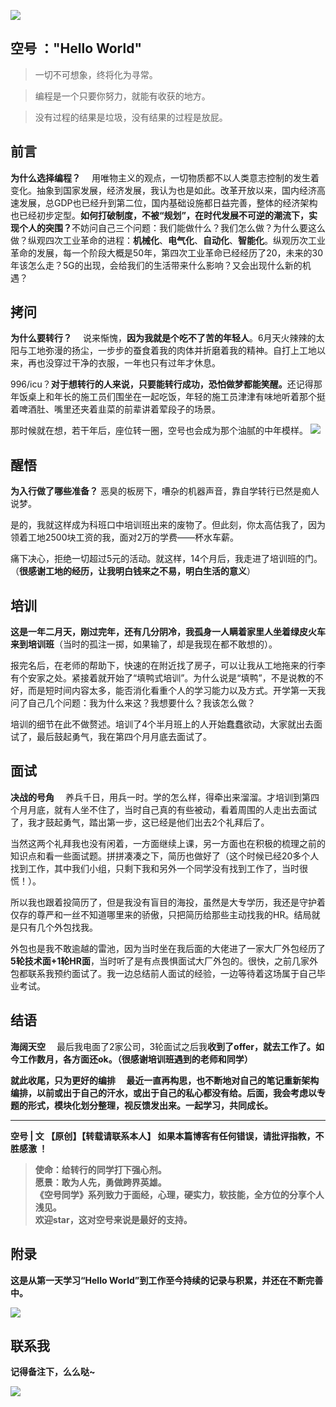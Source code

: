 ![](https://user-gold-cdn.xitu.io/2019/11/22/16e909d2058d022e?w=760&h=300&f=png&s=377604)

## 空号 ："Hello World"
>一切不可想象，终将化为寻常。

>编程是一个只要你努力，就能有收获的地方。 

>没有过程的结果是垃圾，没有结果的过程是放屁。


## 前言

<b>为什么选择编程？</b>  用唯物主义的观点，一切物质都不以人类意志控制的发生着变化。抽象到国家发展，经济发展，我认为也是如此。改革开放以来，国内经济高速发展，总GDP也已经升到第二位，国内基础设施都日益完善，整体的经济架构也已经初步定型。<b>如何打破制度，不被“规划”，在时代发展不可逆的潮流下，实现个人的突围？</b>不妨问自己三个问题：我们能做什么？我们怎么做？为什么要这么做？纵观四次工业革命的进程：<b>机械化</b>、<b>电气化</b>、<b>自动化</b>、<b>智能化</b>。纵观历次工业革命的发展，每一个阶段大概是50年，第四次工业革命已经经历了20，未来的30年该怎么走？5G的出现，会给我们的生活带来什么影响？又会出现什么新的机遇？

## 拷问

<b>为什么要转行？</b>  说来惭愧，<b>因为我就是个吃不了苦的年轻人</b>。6月天火辣辣的太阳与工地弥漫的扬尘，一步步的蚕食着我的肉体并折磨着我的精神。自打上工地以来，再也没穿过干净的衣服，一年也只有过年才休息。

996/icu？<b>对于想转行的人来说，只要能转行成功，恐怕做梦都能笑醒。</b>还记得那年饭桌上和年长的施工员们围坐在一起吃饭，年轻的施工员津津有味地听着那个挺着啤酒肚、嘴里还夹着韭菜的前辈讲着荤段子的场景。

那时候就在想，若干年后，座位转一圈，空号也会成为那个油腻的中年模样。
![](https://user-gold-cdn.xitu.io/2019/11/19/16e82afac8f62148?w=497&h=497&f=png&s=3541)

## 醒悟

<b>为入行做了哪些准备？</b> 恶臭的板房下，嘈杂的机器声音，靠自学转行已然是痴人说梦。

是的，我就这样成为科班口中培训班出来的废物了。但此刻，你太高估我了，因为领着工地2500块工资的我，面对2万的学费——杯水车薪。

痛下决心，拒绝一切超过5元的活动。就这样，14个月后，我走进了培训班的门。（<b>很感谢工地的经历，让我明白钱来之不易，明白生活的意义</b>）


## 培训

<b>这是一年二月天，刚过完年，还有几分阴冷，我孤身一人瞒着家里人坐着绿皮火车来到培训班</b>（当时的孤注一掷，如果输了，却是我现在都不敢想的）。

报完名后，在老师的帮助下，快速的在附近找了房子，可以让我从工地拖来的行李有个安家之处。紧接着就开始了“填鸭式培训”。为什么说是“填鸭”，不是说教的不好，而是短时间内容太多，能否消化看重个人的学习能力以及方式。开学第一天我问了自己几个问题：我为什么来这？我想要什么？我该怎么做？

培训的细节在此不做赘述。培训了4个半月班上的人开始蠢蠢欲动，大家就出去面试了，最后鼓起勇气，我在第四个月月底去面试了。


## 面试

<b>决战的号角</b>  养兵千日，用兵一时。学的怎么样，得牵出来溜溜。才培训到第四个月月底，就有人坐不住了，当时自己真的有些被动，看着周围的人走出去面试了，我才鼓起勇气，踏出第一步，这已经是他们出去2个礼拜后了。

当然这两个礼拜我也没有闲着，一方面继续上课，另一方面也在积极的梳理之前的知识点和看一些面试题。拼拼凑凑之下，简历也做好了（这个时候已经20多个人找到工作，其中我们小组，只剩下我和另外一个同学没有找到工作了，当时很慌！）。

所以我也跟着投简历了，但是我没有盲目的海投，虽然是大专学历，我还是守护着仅存的尊严和一丝不知道哪里来的骄傲，只把简历给那些主动找我的HR。结局就是只有几个外包找我。

外包也是我不敢逾越的雷池，因为当时坐在我后面的大佬进了一家大厂外包经历了<b>5轮技术面+1轮HR面</b>，当时听了是有点畏惧面试大厂外包的。很快，之前几家外包都联系我预约面试了。我一边总结前人面试的经验，一边等待着这场属于自己毕业考试。


## 结语

<b>海阔天空</b>  最后我电面了2家公司，3轮面试之后我<b>收到了offer，就去工作了。如今工作数月，各方面还ok。（<b>很感谢培训班遇到的老师和同学</b>）

<b>就此收尾，只为更好的编排</b>  最近一直再构思，也不断地对自己的笔记重新架构编排，以前或出于自己的汗水，或出于自己的私心都没有给。后面，我会考虑以<b>专题</b>的形式，<b>模块化</b>划分整理，视反馈发出来。<b>一起学习，共同成长</b>。

----

空号 | 文 【原创】【转载请联系本人】 如果本篇博客有任何错误，请批评指教，不胜感激 ！

 >使命：给转行的同学打下强心剂。</br>
 >愿景：敢为人先，勇做跨界英雄。</br>
 >《空号同学》系列致力于面经，心理，硬实力，软技能，全方位的分享个人浅见。</br>
 >欢迎star，这对空号来说是最好的支持。

## 附录

这是从第一天学习“Hello World”到工作至今持续的记录与积累，并还在不断完善中。

![](https://user-gold-cdn.xitu.io/2019/11/21/16e8d186c91cd398?w=726&h=395&f=png&s=164561)

## 联系我
记得备注下，么么哒~

![](https://user-gold-cdn.xitu.io/2019/11/26/16ea53a442aff6c4?w=492&h=655&f=png&s=101117)

